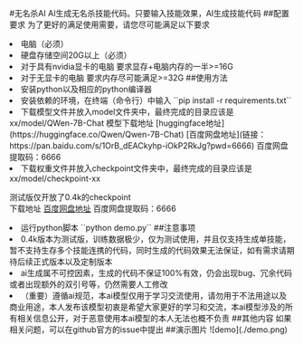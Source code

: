 #无名杀AI
AI生成无名杀技能代码。只要输入技能效果，AI生成技能代码
##配置要求
为了更好的满足使用需要，请您尽可能满足以下要求  
<li>电脑（必须）  
<li>硬盘存储空间20G以上（必须）
<li>对于具有nvidia显卡的电脑 要求显存+电脑内存的一半>=16G
<li>对于无显卡的电脑 要求内存尽可能满足>=32G
##使用方法
<li>安装python以及相应的python编译器
<li>安装依赖的环境，在终端（命令行）中输入  
``pip install -r requirements.txt``
<li>下载模型文件并放入model文件夹中，最终完成的目录应该是xx/model/QWen-7B-Chat  
模型下载地址  
[huggingface地址](https://huggingface.co/Qwen/Qwen-7B-Chat) [百度网盘地址](链接：https://pan.baidu.com/s/1OrB_dEACkyhp-iOkP2RkJg?pwd=6666) 
百度网盘提取码：6666 
<li>下载权重文件并放入checkpoint文件夹中，最终完成的目录应该是xx/model/checkpoint-xx  
  
测试版仅开放了0.4k的checkpoint  
下载地址
[百度网盘地址](链接：链接：https://pan.baidu.com/s/1nugDoRroD2I0dX3fcP9umA?pwd=6666) 百度网盘提取码：6666   
<li>运行python脚本  
``python demo.py``
##注意事项
<li>0.4k版本为测试版，训练数据极少，仅为测试使用，并且仅支持生成单技能，暂不支持生存多个技能连携的代码，同时生成的代码效果无法保证，如有需求请期待后续正式版本以及定制版本
<li>ai生成属不可控因素，生成的代码不保证100%有效，仍会出现bug、冗余代码或者出现额外的双引号等，仍然需要人工修改
<li>（重要）遵循ai规范，本ai模型仅用于学习交流使用，请勿用于不法用途以及商业用途，本人发布该模型初衷是希望大家更好的学习和交流，本ai模型涉及的所有相关信息公开，对于恶意使用本ai模型的本人无法也概不负责
##其他内容
如果相关问题，可以在github官方的issue中提出
##演示图片
![demo](./demo.png) 